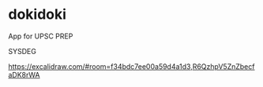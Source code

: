 # dokidoki
App for UPSC PREP

SYSDEG 


https://excalidraw.com/#room=f34bdc7ee00a59d4a1d3,R6QzhpV5ZnZbecfaDK8rWA
